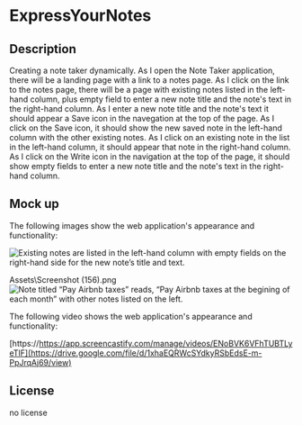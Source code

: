 # ExpressYourNotes

## Description

Creating a note taker dynamically. As I open the Note Taker application, there will be a landing page with a link to a notes page. As I click on the link to the notes page, there will be a page with existing notes listed in the left-hand column, plus empty field to enter a new note title and the note's text in the right-hand column. As I enter a new note title and the note's text it should appear a Save icon in the navegation at the top of the page. As I click on the Save icon, it should show the new saved note in the left-hand column with the other existing notes. As I click on an existing note in the list in the left-hand column, it should appear that note in the right-hand column. As I click on the Write icon in the navigation at the top of the page, it should show empty fields to enter a new note title and the note's text in the right-hand column.

## Mock up

The following images show the web application's appearance and functionality:


![Existing notes are listed in the left-hand column with empty fields on the right-hand side for the new note’s title and text.](..Assets/Screenshot%156(156).png)

Assets\Screenshot (156).png
![Note titled “Pay Airbnb taxes” reads, “Pay Airbnb taxes at the begining of each month” with other notes listed on the left.](../Assets/Screenshot%158(158).png)

The following video shows the web application's appearance and functionality:

[https://https://app.screencastify.com/manage/videos/ENoBVK6VFhTUBTLyeTlF](https://drive.google.com/file/d/1xhaEQRWcSYdkyRSbEdsE-m-PpJrqAj69/view)

## License
no license
